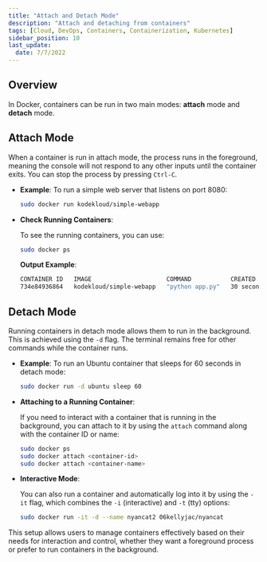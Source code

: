 ```yaml
---
title: "Attach and Detach Mode"
description: "Attach and detaching from containers"
tags: [Cloud, DevOps, Containers, Containerization, Kubernetes]
sidebar_position: 10
last_update:
  date: 7/7/2022
---
```


## Overview

In Docker, containers can be run in two main modes: **attach** mode and **detach** mode.

## Attach Mode

When a container is run in attach mode, the process runs in the foreground, meaning the console will not respond to any other inputs until the container exits. You can stop the process by pressing `Ctrl-C`.
  
- **Example**: To run a simple web server that listens on port 8080:

  ```bash
  sudo docker run kodekloud/simple-webapp
  ```

- **Check Running Containers**:

  To see the running containers, you can use:

  ```bash
  sudo docker ps
  ```

  **Output Example**:

  ```bash
  CONTAINER ID   IMAGE                     COMMAND           CREATED          STATUS          PORTS      NAMES
  734e84936864   kodekloud/simple-webapp   "python app.py"   30 seconds ago   Up 29 seconds   8080/tcp   relaxed_grothendieck
  ```

## Detach Mode

Running containers in detach mode allows them to run in the background. This is achieved using the `-d` flag. The terminal remains free for other commands while the container runs.

- **Example**: To run an Ubuntu container that sleeps for 60 seconds in detach mode:

  ```bash
  sudo docker run -d ubuntu sleep 60
  ```

- **Attaching to a Running Container**:

  If you need to interact with a container that is running in the background, you can attach to it by using the `attach` command along with the container ID or name:

  ```bash
  sudo docker ps
  sudo docker attach <container-id>
  sudo docker attach <container-name>
  ```

- **Interactive Mode**:

  You can also run a container and automatically log into it by using the `-it` flag, which combines the `-i` (interactive) and `-t` (tty) options:

  ```bash
  sudo docker run -it -d --name nyancat2 06kellyjac/nyancat
  ```

This setup allows users to manage containers effectively based on their needs for interaction and control, whether they want a foreground process or prefer to run containers in the background.